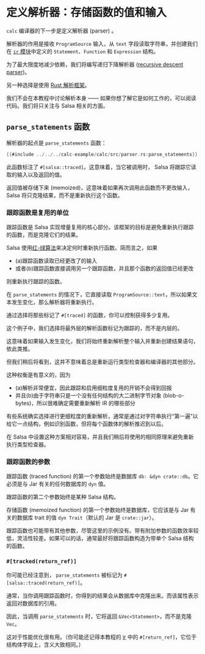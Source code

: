 <!-- master#1363d78 --->

# 定义解析器：存储函数的值和输入

`calc` 编译器的下一步是定义解析器 (parser) 。

解析器的作用是接收 `ProgramSource` 输入，从 `text` 字段读取字符串，并创建我们在 [`ir` 模块][ir]中定义的 `Statement`、`Function` 和 `Expression` 结构。

为了最大限度地减少依赖，我们将编写递归下降解析器 ([recursive descent parser])。

另一种选择是使用 [Rust 解析框架][parsing framework]。

我们不会在本教程中讨论解析本身 —— 如果你想了解它是如何工作的，可以阅读代码。我们将只关注与 Salsa 相关的方面。

[recursive descent parser]: https://en.wikipedia.org/wiki/Recursive_descent_parser
[parsing framework]: https://rustrepo.com/catalog/rust-parsing_newest_1
[ir]: ./ir.md

## `parse_statements` 函数

解析器的起点是 `parse_statements` 函数：

```rust
{{#include ../../../calc-example/calc/src/parser.rs:parse_statements}}
```

此函数标注了 `#[salsa::traced]`。这意味着，当它被调用时， Salsa 将跟踪它读取的输入以及返回的值。

返回值被存储下来 (memoized)，这意味着如果再次调用此函数而不更改输入， Salsa 将只克隆结果，而不是重新执行这个函数。

### 跟踪函数是复用的单位

跟踪函数是 Salsa 实现增量复用的核心部分。该框架的目标是避免重新执行跟踪的函数，而是克隆它们的结果。

Salsa 使用[红-绿算法](../reference/algorithm.md)来决定何时重新执行函数。简而言之，如果
- (a)跟踪函数读取已经更改了的输入
- 或者(b)跟踪函数直接调用另一个跟踪函数，并且那个函数的返回值已经更改

则重新执行跟踪的函数。

在 `parse_statements` 的情况下，它直接读取 `ProgramSource::text`，所以如果文本发生变化，那么解析器将重新执行。

通过选择将那些标记了 `#[traced]` 的函数，你可以控制获得多少复用。

这个例子中，我们选择将最外层的解析函数标记为跟踪的，而不是内层的。

这意味着如果输入发生变化，我们将始终重新解析整个输入并重新创建结果语句，依此类推。

但我们稍后将看到，这并不意味着总是重新运行类型检查器和编译器的其他部分。

这种权衡是有意义的，因为
- (a)解析非常便宜，因此跟踪和启用细粒度复用的开销不会得到回报
- 并且(b)由于字符串只是一个没有任何结构的大二进制字节对象 (blob-o-bytes)，所以很难确定需要重新解析 IR 的哪些部分

有些系统确实选择进行更细粒度的重新解析，通常是通过对字符串执行“第一遍”以给它一点结构，例如识别函数，但将每个函数体的解析推迟到以后。

在 Salsa 中设置这种方案相对容易，并且我们稍后将使用的相同原理来避免重新执行类型检查器。

### 跟踪函数的参数

跟踪函数 (traced function) 的第一个参数始终是数据库 `db: &dyn crate::db`。它必须是与 Jar 有关的任何数据库的 `dyn` 值。

跟踪函数的第二个参数始终是某种 Salsa 结构。

存储函数 (memoized function) 的第一个参数始终是数据库，它应该是与 Jar 有关的数据库 trait 的值 `dyn Trait`（默认的 Jar 是 `crate::jar`）。

跟踪函数也可能带有其他参数，尽管这里的示例没有。带有附加参数的函数效率较低，灵活性较差。如果可以的话，通常最好将跟踪函数构造为带单个 Salsa 结构的函数。

### `#[tracked(return_ref)]`

你可能已经注意到， `parse_statements` 被标记为 `#[salsa::traced(return_ref)]`。

通常，当你调用跟踪函数时，你得到的结果会从数据库中克隆出来。而该属性表示返回对数据库的引用。

因此，当调用 `parse_statements` 时，它将返回 `&Vec<Statement>`，而不是克隆 `Vec`。

这对于性能优化很有用。（你可能还记得本教程的 [ir] 中的 `#[return_ref]`，它位于结构体字段上，含义大致相同。）
